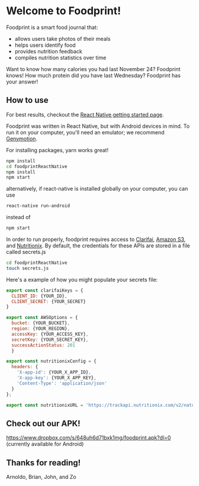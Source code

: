 # Welcome to Foodprint!

Foodprint is a smart food journal that:
 * allows users take photos of their meals
 * helps users identify food
 * provides nutrition feedback
 * compiles nutrition statistics over time

Want to know how many calories you had last November 24? Foodprint knows!
How much protein did you have last Wednesday? Foodprint has your answer!

## How to use

For best results, checkout the [React Native getting started page](https://facebook.github.io/react-native/docs/getting-started.html).

Foodprint was written in React Native, but with Android devices in mind. To run it on your computer, you'll need an emulator; we recommend [Genymotion](https://www.genymotion.com/).

For installing packages, yarn works great!

```sh
npm install
cd foodprintReactNative
npm install
npm start
```
alternatively, if react-native is installed globally on your computer, you can use

```sh
react-native run-android
```

instead of

```sh
npm start
```

In order to run properly, foodprint requires access to  [Clarifai](https://developer.clarifai.com/), [Amazon S3](https://aws.amazon.com/s3/), and [Nutritionix](https://developer.nutritionix.com/). By default, the credentials for these APIs are stored in a file called secrets.js

```sh
cd foodprintReactNative
touch secrets.js
```

Here's a example of how you might populate your secrets file:

```js
export const clarifaiKeys = {
  CLIENT_ID: {YOUR_ID},
  CLIENT_SECRET: {YOUR_SECRET}
}

export const AWSOptions = {
  bucket: {YOUR_BUCKET},
  region: {YOUR_REGION},
  accessKey: {YOUR_ACCESS_KEY},
  secretKey: {YOUR_SECRET_KEY},
  successActionStatus: 201
  }

export const nutritionixConfig = {
  headers: {
    'X-app-id': {YOUR_X_APP_ID},
    'X-app-key': {YOUR_X_APP_KEY},
    'Content-Type': 'application/json'
  }
};

export const nutritionixURL = 'https://trackapi.nutritionix.com/v2/natural/nutrients';


```
## Check out our APK!

https://www.dropbox.com/s/648uh6d71bxk1mg/foodprint.apk?dl=0
(currently available for Android)

## Thanks for reading!

Arnoldo, Brian, John, and Zo
